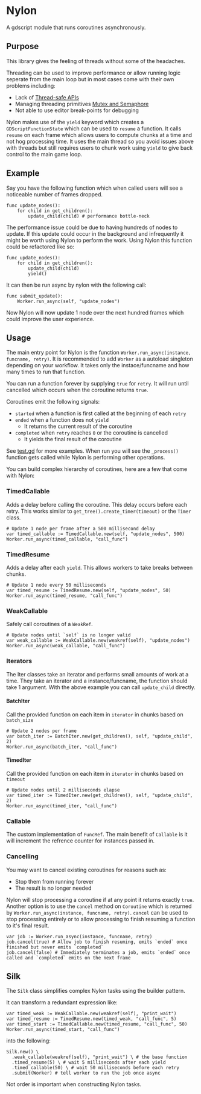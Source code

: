 # Nylon

A gdscript module that runs coroutines asynchronously.

## Purpose

This library gives the feeling of threads without some of the headaches.

Threading can be used to improve performance or allow running logic seperate from the main loop but in most cases come with their own problems including:
* Lack of [Thread-safe APIs](https://docs.godotengine.org/en/stable/tutorials/threads/thread_safe_apis.html)
* Managing threading primitives [Mutex and Semaphore](https://docs.godotengine.org/en/stable/tutorials/threads/using_multiple_threads.html)
* Not able to use editor break-points for debugging

Nylon makes use of the `yield` keyword which creates a `GDScriptFunctionState` which can be used to `resume` a function. It calls `resume` on each frame which allows users to compute chunks at a time and not hog processing time. It uses the main thread so you avoid issues above with threads but still requires users to chunk work using `yield` to give back control to the main game loop.

## Example

Say you have the following function which when called users will see a noticeable number of frames dropped.

```gdscript
func update_nodes():
    for child in get_children():
        update_child(child) # performance bottle-neck
```

The performance issue could be due to having hundreds of nodes to update. If this update could occur in the background and infrequently it might be worth using Nylon to perform the work. Using Nylon this function could be refactored like so:

```gdscript
func update_nodes():
    for child in get_children():
        update_child(child)
        yield()
```

It can then be run async by nylon with the following call:

```gdscript
func submit_update():
    Worker.run_async(self, "update_nodes")
```

Now Nylon will now update 1 node over the next hundred frames which could improve the user experience.

## Usage

The main entry point for Nylon is the function `Worker.run_async(instance, funcname, retry)`.
It is recommended to add `Worker` as a autoload singleton depending on your workflow.
It takes only the instace/funcname and how many times to run that function.

You can run a function forever by supplying `true` for `retry`. It will run until cancelled which occurs when the coroutine returns `true`.

Coroutines emit the following signals:
* `started` when a function is first called at the beginning of each `retry`
* `ended` when a function does not `yield`
  * It returns the current result of the coroutine
* `completed` when `retry` reaches `0` or the coroutine is cancelled
  * It yields the final result of the coroutine

See [test.gd](https://github.com/mashumafi/nylon/blob/main/test.gd) for more examples. When run you will see the `_process()` function gets called while Nylon is performing other operations.

You can build complex hierarchy of coroutines, here are a few that come with Nylon:

### TimedCallable

Adds a delay before calling the coroutine. This delay occurs before each retry.
This works similar to `get_tree().create_timer(timeout)` or the `Timer` class.

```gdscript
# Update 1 node per frame after a 500 millisecond delay
var timed_callable := TimedCallable.new(self, "update_nodes", 500)
Worker.run_async(timed_callable, "call_func")
```

### TimedResume

Adds a delay after each `yield`. This allows workers to take breaks between chunks.

```gdscript
# Update 1 node every 50 milliseconds
var timed_resume := TimedResume.new(self, "update_nodes", 50)
Worker.run_async(timed_resume, "call_func")
```

### WeakCallable

Safely call coroutines of a `WeakRef`.

```gdscript
# Update nodes until `self` is no longer valid
var weak_callable := WeakCallable.new(weakref(self), "update_nodes")
Worker.run_async(weak_callable, "call_func")
```

### Iterators

The Iter classes take an iterator and performs small amounts of work at a time. They take an iterator and a instance/funcname, the function should take 1 argument. With the above example you can call `update_child` directly.

#### BatchIter

Call the provided function on each item in `iterator` in chunks based on `batch_size`

```gdscript
# Update 2 nodes per frame
var batch_iter := BatchIter.new(get_children(), self, "update_child", 2)
Worker.run_async(batch_iter, "call_func")
```

#### TimedIter

Call the provided function on each item in `iterator` in chunks based on `timeout`

```gdscript
# Update nodes until 2 milliseconds elapse
var timed_iter := TimedIter.new(get_children(), self, "update_child", 2)
Worker.run_async(timed_iter, "call_func")
```

### Callable

The custom implementation of `FuncRef`. The main benefit of `Callable` is it will increment the refrence counter for instances passed in.

### Cancelling

You may want to cancel existing coroutines for reasons such as:
* Stop them from running forever
* The result is no longer needed

Nylon will stop processing a coroutine if at any point it returns exactly `true`.
Another option is to use the `cancel` method on `Coroutine` which is returned by `Worker.run_async(instance, funcname, retry)`.
`cancel` can be used to stop processing entirely or to allow processing to finish resuming a function to it's final result.

```gdscript
var job := Worker.run_async(instance, funcname, retry)
job.cancel(true) # Allow job to finish resuming, emits `ended` once finished but never emits `completed`
job.cancel(false) # Immediately terminates a job, emits `ended` once called and `completed` emits on the next frame
```

## Silk

The `Silk` class simplifies complex Nylon tasks using the builder pattern.

It can transform a redundant expression like:

```gdscript
var timed_weak := WeakCallable.new(weakref(self), "print_wait")
var timed_resume := TimedResume.new(timed_weak, "call_func", 5)
var timed_start := TimedCallable.new(timed_resume, "call_func", 50)
Worker.run_async(timed_start, "call_func")
```

into the following:

```gdscript
Silk.new() \
  .weak_callable(weakref(self), "print_wait") \ # the base function
  .timed_resume(5) \ # wait 5 milliseconds after each yield
  .timed_callable(50) \ # wait 50 milliseconds before each retry
  .submit(Worker) # tell worker to run the job once async
```

Not order is important when constructing Nylon tasks.
